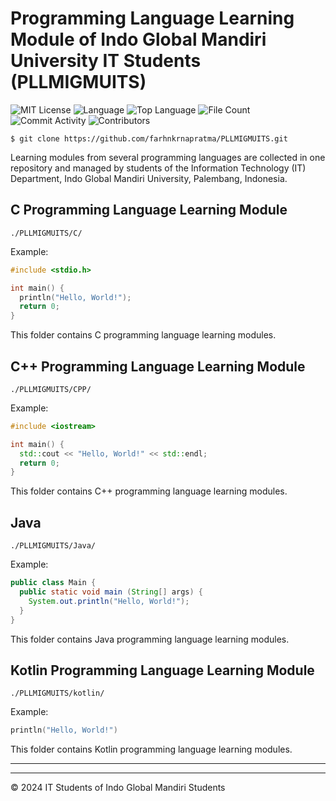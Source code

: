 # Programming Language Learning Module of Indo Global Mandiri University IT Students (PLLMIGMUITS)

![MIT License](https://img.shields.io/github/license/farhnkrnapratma/PLLMIGMUITS) ![Language](https://img.shields.io/github/languages/count/farhnkrnapratma/PLLMIGMUITS) ![Top Language](https://img.shields.io/github/languages/top/farhnkrnapratma/PLLMIGMUITS) ![File Count](https://img.shields.io/github/directory-file-count/farhnkrnapratma/PLLMIGMUITS) ![Commit Activity](https://img.shields.io/github/commit-activity/w/farhnkrnapratma/PLLMIGMUITS) ![Contributors](https://img.shields.io/github/contributors/farhnkrnapratma/PLLMIGMUITS)

```
$ git clone https://github.com/farhnkrnapratma/PLLMIGMUITS.git
```

Learning modules from several programming languages ​​are collected in one repository and managed by students of the Information Technology (IT) Department, Indo Global Mandiri University, Palembang, Indonesia.

## C Programming Language Learning Module

```
./PLLMIGMUITS/C/
```
Example:
```C
#include <stdio.h>

int main() {
  println("Hello, World!");
  return 0;
}
```

This folder contains C programming language learning modules.

## C++ Programming Language Learning Module

```
./PLLMIGMUITS/CPP/
```
Example:
```C++
#include <iostream>

int main() {
  std::cout << "Hello, World!" << std::endl;
  return 0;
}
```

This folder contains C++ programming language learning modules.

## Java

```
./PLLMIGMUITS/Java/
```
Example:
```Java
public class Main {
  public static void main (String[] args) {
    System.out.println("Hello, World!");
  }
}
```

This folder contains Java programming language learning modules.

## Kotlin Programming Language Learning Module

```
./PLLMIGMUITS/kotlin/
```
Example:
```Kotlin
println("Hello, World!")
```

This folder contains Kotlin programming language learning modules.

---



---

&copy; 2024 IT Students of Indo Global Mandiri Students

